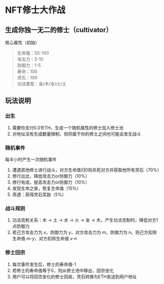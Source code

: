 # NFT修士大作战

## 生成你独一无二的修士（cultivator）
核心属性（初始）
> 生命值：50-100 <br>
> 攻击力：5-10 <br>
> 防御力：1-5 <br>
> 寿命：100 <br>
> 灵石：100 <br>
> 功法类型：金/木/水/火/土

## 玩法说明

### 出生
1. 需要你支付0.01ETH，生成一个随机属性的修士加入修士池
2. 对地址没有生成数量限制，但同属于你的修士之间也可能会发生战斗

### 随机事件
每半小时产生一次随机事件
1. 遭遇其他修士进行战斗，对方生命值归0则杀死对方并获取他所有灵石（70%）
2. 修行出岔，降低攻击力or防御力（10%）
3. 修行有成，提高攻击力or防御力（10%）
4. 发现生命之泉，恢复生命值（15%）
5. 奇遇：获得灵石奖励（5%）

### 战斗规则
1. 功法克制关系：木 -> 土 -> 水 -> 火 -> 金 -> 木，产生功法克制时，降低对方1点防御力
2. 若己方攻击力为 *x*，防御力为 *y*，对方攻击力为 *m*，防御力为 *n*。则己方扣除生命值 *m-y*，对方扣除生命值 *x-n*
   
### 修士回宗
1. 每次事件发生后，修士的寿命值-1
2. 若修士的寿命值等于0，则从修士池中移出，回宗坐化
3. 用户可以将回宗坐化的修士回收，灵石转换为ETH发送到用户地址